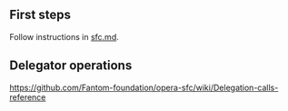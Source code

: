 ## First steps

Follow instructions in [sfc.md](./sfc.md).

## Delegator operations

https://github.com/Fantom-foundation/opera-sfc/wiki/Delegation-calls-reference
